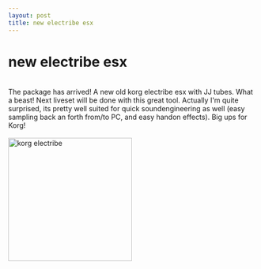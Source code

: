 ```yaml
---
layout: post
title: new electribe esx
---
```

<h1>new electribe esx</h1><br>The package has arrived! A new old korg electribe esx with JJ tubes. What a beast! Next liveset will be done with this great tool. Actually I'm quite surprised, its pretty well suited for quick soundengineering as well (easy sampling back an forth from/to PC, and easy handon effects). Big ups for Korg!<div><br></div><div><img src="http://www.leondustar.nl/img/electribeesx.jpg" alt="korg electribe" style="width:250px" align="left" class="img-align-left"></div>

